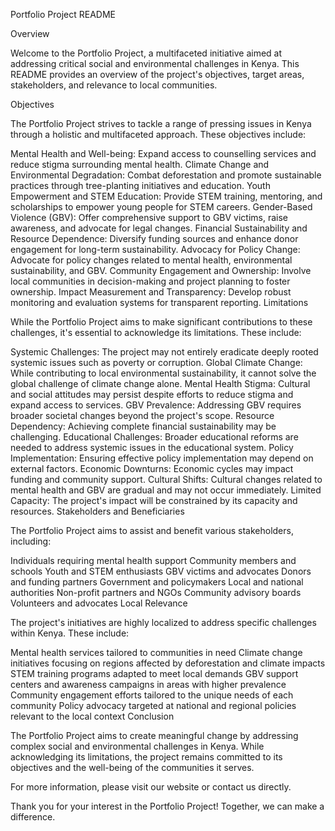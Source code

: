 Portfolio Project README

Overview

Welcome to the Portfolio Project, a multifaceted initiative aimed at addressing critical social and environmental challenges in Kenya. This README provides an overview of the project's objectives, target areas, stakeholders, and relevance to local communities.

Objectives

The Portfolio Project strives to tackle a range of pressing issues in Kenya through a holistic and multifaceted approach. These objectives include:

Mental Health and Well-being: Expand access to counselling services and reduce stigma surrounding mental health.
Climate Change and Environmental Degradation: Combat deforestation and promote sustainable practices through tree-planting initiatives and education.
Youth Empowerment and STEM Education: Provide STEM training, mentoring, and scholarships to empower young people for STEM careers.
Gender-Based Violence (GBV): Offer comprehensive support to GBV victims, raise awareness, and advocate for legal changes.
Financial Sustainability and Resource Dependence: Diversify funding sources and enhance donor engagement for long-term sustainability.
Advocacy for Policy Change: Advocate for policy changes related to mental health, environmental sustainability, and GBV.
Community Engagement and Ownership: Involve local communities in decision-making and project planning to foster ownership.
Impact Measurement and Transparency: Develop robust monitoring and evaluation systems for transparent reporting.
Limitations

While the Portfolio Project aims to make significant contributions to these challenges, it's essential to acknowledge its limitations. These include:

Systemic Challenges: The project may not entirely eradicate deeply rooted systemic issues such as poverty or corruption.
Global Climate Change: While contributing to local environmental sustainability, it cannot solve the global challenge of climate change alone.
Mental Health Stigma: Cultural and social attitudes may persist despite efforts to reduce stigma and expand access to services.
GBV Prevalence: Addressing GBV requires broader societal changes beyond the project's scope.
Resource Dependency: Achieving complete financial sustainability may be challenging.
Educational Challenges: Broader educational reforms are needed to address systemic issues in the educational system.
Policy Implementation: Ensuring effective policy implementation may depend on external factors.
Economic Downturns: Economic cycles may impact funding and community support.
Cultural Shifts: Cultural changes related to mental health and GBV are gradual and may not occur immediately.
Limited Capacity: The project's impact will be constrained by its capacity and resources.
Stakeholders and Beneficiaries

The Portfolio Project aims to assist and benefit various stakeholders, including:

Individuals requiring mental health support
Community members and schools
Youth and STEM enthusiasts
GBV victims and advocates
Donors and funding partners
Government and policymakers
Local and national authorities
Non-profit partners and NGOs
Community advisory boards
Volunteers and advocates
Local Relevance

The project's initiatives are highly localized to address specific challenges within Kenya. These include:

Mental health services tailored to communities in need
Climate change initiatives focusing on regions affected by deforestation and climate impacts
STEM training programs adapted to meet local demands
GBV support centers and awareness campaigns in areas with higher prevalence
Community engagement efforts tailored to the unique needs of each community
Policy advocacy targeted at national and regional policies relevant to the local context
Conclusion

The Portfolio Project aims to create meaningful change by addressing complex social and environmental challenges in Kenya. While acknowledging its limitations, the project remains committed to its objectives and the well-being of the communities it serves.

For more information, please visit our website or contact us directly.

Thank you for your interest in the Portfolio Project! Together, we can make a difference.
